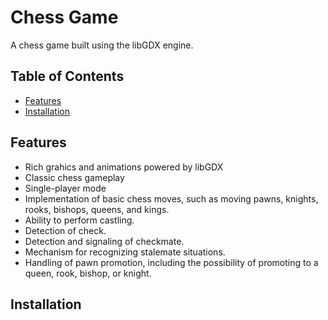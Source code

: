 # Chess Game

A chess game built using the libGDX engine.

## Table of Contents
- [Features](#features)
- [Installation](#installation)

## Features
- Rich grahics and animations powered by libGDX
- Classic chess gameplay
- Single-player mode
- Implementation of basic chess moves, such as moving pawns, knights, rooks, bishops, queens, and kings.
- Ability to perform castling.
- Detection of check.
- Detection and signaling of checkmate.
- Mechanism for recognizing stalemate situations.
- Handling of pawn promotion, including the possibility of promoting to a queen, rook, bishop, or knight.

## Installation
